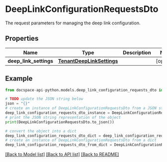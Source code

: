 # DeepLinkConfigurationRequestsDto
The request parameters for managing the deep link configuration.

## Properties

Name | Type | Description | Notes
------------ | ------------- | ------------- | -------------
**deep_link_settings** | [**TenantDeepLinkSettings**](TenantDeepLinkSettings.md) |  | [optional] 

## Example

```python
from docspace-api-python.models.deep_link_configuration_requests_dto import DeepLinkConfigurationRequestsDto

# TODO update the JSON string below
json = "{}"
# create an instance of DeepLinkConfigurationRequestsDto from a JSON string
deep_link_configuration_requests_dto_instance = DeepLinkConfigurationRequestsDto.from_json(json)
# print the JSON string representation of the object
print(DeepLinkConfigurationRequestsDto.to_json())

# convert the object into a dict
deep_link_configuration_requests_dto_dict = deep_link_configuration_requests_dto_instance.to_dict()
# create an instance of DeepLinkConfigurationRequestsDto from a dict
deep_link_configuration_requests_dto_from_dict = DeepLinkConfigurationRequestsDto.from_dict(deep_link_configuration_requests_dto_dict)
```
[[Back to Model list]](../README.md#documentation-for-models) [[Back to API list]](../README.md#documentation-for-api-endpoints) [[Back to README]](../README.md)


